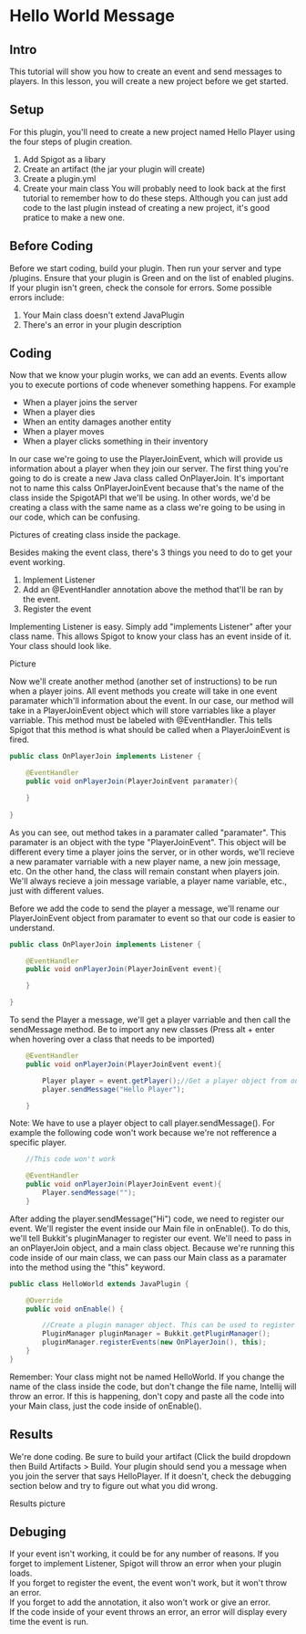 # Hello World Message
## Intro
This tutorial will show you how to create an event and send messages to players. In this lesson, you will create a new project before we get started.

## Setup
For this plugin, you'll need to create a new project named Hello Player using the four steps of plugin creation.
1. Add Spigot as a libary
2. Create an artifact (the jar your plugin will create)
3. Create a plugin.yml
4. Create your main class
You will probably need to look back at the first tutorial to remember how to do these steps. Although you can just add code to the last plugin instead of creating a new project, it's good pratice to make a new one.

## Before Coding
Before we start coding, build your plugin. Then run your server and type /plugins. Ensure that your plugin is Green and on the list of enabled plugins.
If your plugin isn't green, check the console for errors. Some possible errors include:
1. Your Main class doesn't extend JavaPlugin
2. There's an error in your plugin description

## Coding
Now that we know your plugin works, we can add an events. Events allow you to execute portions of code whenever something happens. For example
- When a player joins the server
- When a player dies
- When an entity damages another entity
- When a player moves
- When a player clicks something in their inventory

In our case we're going to use the PlayerJoinEvent, which will provide us information about a player when they join our server.
The first thing you're going to do is create a new Java class called OnPlayerJoin. It's important not to name this calss OnPlayerJoinEvent because that's the name of the class inside the SpigotAPI that we'll be using. In other words, we'd be creating a class with the same name as a class we're going to be using in our code, which can be confusing.

Pictures of creating class inside the package.

Besides making the event class, there's 3 things you need to do to get your event working.
1. Implement Listener
2. Add an @EventHandler annotation above the method that'll be ran by the event.
3. Register the event

Implementing Listener is easy. Simply add "implements Listener" after your class name. This allows Spigot to know your class has an event inside of it. Your class should look like.

Picture

Now we'll create another method (another set of instructions) to be run when a player joins. All event methods you create will take in one event paramater which'll information about the event. In our case, our method will take in a PlayerJoinEvent object which will store varriables like a player varriable. This method must be labeled with @EventHandler. This tells Spigot that this method is what should be called when a PlayerJoinEvent is fired.

```java
public class OnPlayerJoin implements Listener {

    @EventHandler
    public void onPlayerJoin(PlayerJoinEvent paramater){

    }
    
}

```

As you can see, out method takes in a paramater called "paramater". This paramater is an object with the type "PlayerJoinEvent". This object will be different every time a player joins the server, or in other words, we'll recieve a new paramater varriable with a new player name, a new join message, etc. On the other hand, the class will remain constant when players join. We'll always recieve a join message variable, a player name variable, etc., just with different values.

Before we add the code to send the player a message, we'll rename our PlayerJoinEvent object from paramater to event so that our code is easier to understand.

```java
public class OnPlayerJoin implements Listener {

    @EventHandler
    public void onPlayerJoin(PlayerJoinEvent event){

    }

}
```


To send the Player a message, we'll get a player varriable and then call the sendMessage method. Be to import any new classes (Press alt + enter when hovering over a class that needs to be imported)

```java
    @EventHandler
    public void onPlayerJoin(PlayerJoinEvent event){

        Player player = event.getPlayer();//Get a player object from our event object
        player.sendMessage("Hello Player");

    }
```

Note: We have to use a player object to call player.sendMessage(). For example the following code won't work because we're not refference a specific player.

```java
    //This code won't work

    @EventHandler
    public void onPlayerJoin(PlayerJoinEvent event){
        Player.sendMessage("");
    }
 ```

After adding the player.sendMessage("Hi") code, we need to register our event. We'll register the event inside our Main file in onEnable(). To do this, we'll tell Bukkit's pluginManager to register our event. We'll need to pass in an onPlayerJoin object, and a main class object. Because we're running this code inside of our main class, we can pass our Main class as a paramater into the method using the "this" keyword.

```java
public class HelloWorld extends JavaPlugin {

    @Override
    public void onEnable() {

        //Create a plugin manager object. This can be used to register all your events.
        PluginManager pluginManager = Bukkit.getPluginManager();
        pluginManager.registerEvents(new OnPlayerJoin(), this);
    }
}
```

Remember: Your class might not be named HelloWorld. If you change the name of the class inside the code, but don't change the file name, Intellij will throw an error. If this is happening, don't copy and paste all the code into your Main class, just the code inside of onEnable().

## Results
We're done coding. Be sure to build your artifact (Click the build dropdown then Build Artifacts > Build. Your plugin should send you a message when you join the server that says HelloPlayer. If it doesn't, check the debugging section below and try to figure out what you did wrong.

Results picture

## Debuging

If your event isn't working, it could be for any number of reasons. 
If you forget to implement Listener, Spigot will throw an error when your plugin loads. </br>
If you forget to register the event, the event won't work, but it won't throw an error. </br>
If you forget to add the annotation, it also won't work or give an error. </br>
If the code inside of your event throws an error, an error will display every time the event is run. </br>

